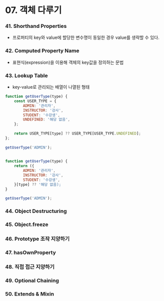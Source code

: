 # 07. 객체 다루기

### 41. Shorthand Properties

- 프로퍼티의 key와 value에 할당한 변수명이 동일한 경우 value를 생략할 수 있다.



### 42. Computed Property Name

- 표현식(expression)을 이용해 객체의 key값을 정의하는 문법



### 43. Lookup Table

- key-value로 관리되는 배열이 나열된 형태

```javascript
function getUserType(type) {
    const USER_TYPE = {
        ADMIN: '관리자',
        INSTRUCTOR: '강사',
        STUDENT: '수강생',
        UNDEFINED: '해당 없음',
    };
    
    return USER_TYPE[type] ?? USER_TYPE[USER_TYPE.UNDEFINED];
};
    
getUserType('ADMIN');
    
    
function getUserType(type) {
    return ({
        ADMIN: '관리자',
        INSTRUCTOR: '강사',
        STUDENT: '수강생',
    }[type] ?? '해당 없음);
}
 
getUserType('ADMIN');
```



### 44. Object Destructuring



### 45. Object.freeze



### 46. Prototype 조작 지양하기



### 47. hasOwnProperty



### 48. 직접 접근 지양하기



### 49. Optional Chaining



### 50. Extends & Mixin